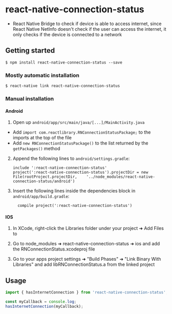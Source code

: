 
# react-native-connection-status

- React Native Bridge to check if device is able to access internet, since React Native NetInfo doesn't check if the user
can access the internet, it only checks if the device is connected to a network

## Getting started

`$ npm install react-native-connection-status --save`

### Mostly automatic installation

`$ react-native link react-native-connection-status`

### Manual installation

#### Android

1. Open up `android/app/src/main/java/[...]/MainActivity.java`
  - Add `import com.reactlibrary.RNConnectionStatusPackage;` to the imports at the top of the file
  - Add `new RNConnectionStatusPackage()` to the list returned by the `getPackages()` method
2. Append the following lines to `android/settings.gradle`:
  	```
  	include ':react-native-connection-status'
  	project(':react-native-connection-status').projectDir = new File(rootProject.projectDir, 	'../node_modules/react-native-connection-status/android')
  	```
3. Insert the following lines inside the dependencies block in `android/app/build.gradle`:
  	```
      compile project(':react-native-connection-status')
  	```

#### IOS

1. In XCode, right-click the Libraries folder under your project ➜ Add Files to <your project>

2. Go to node_modules ➜ react-native-connection-status ➜ ios and add the RNConnectionStatus.xcodeproj file

3. Go to your apps project settings ➜ "Build Phases" ➜ "Link Binary With Libraries" and add libRNConnectionStatus.a from the linked project

## Usage
```javascript
import { hasInternetConnection } from 'react-native-connection-status';

const myCallback = console.log;
hasInternetConnection(myCallback);
```
  